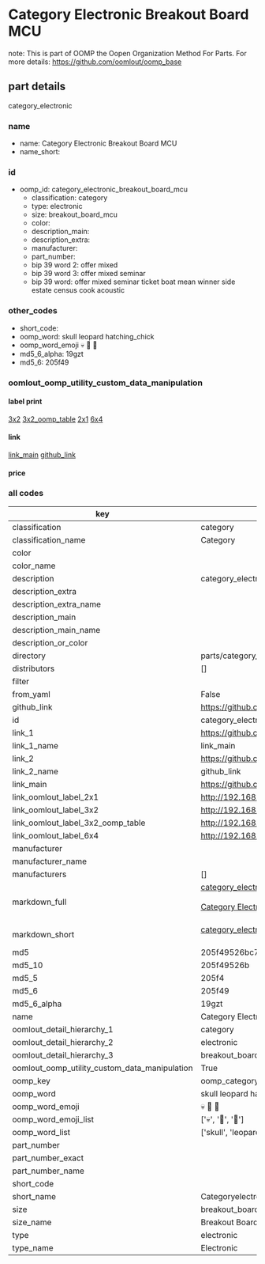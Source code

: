 # Category Electronic Breakout Board MCU  

note: This is part of OOMP the Oopen Organization Method For Parts. For more details: https://github.com/oomlout/oomp_base

##  part details



category_electronic

### name
* name: Category Electronic Breakout Board MCU
* name_short: 
### id
* oomp_id: category_electronic_breakout_board_mcu
  * classification: category
  * type: electronic
  * size: breakout_board_mcu
  * color: 
  * description_main: 
  * description_extra: 
  * manufacturer: 
  * part_number: 
  * bip 39 word 2: offer mixed
  * bip 39 word 3: offer mixed seminar
  * bip 39 word: offer mixed seminar ticket boat mean winner side estate census cook acoustic

### other_codes
* short_code: 
* oomp_word: skull leopard hatching_chick
* oomp_word_emoji :skull: :leopard: :hatching_chick:
* md5_6_alpha: 19gzt
* md5_6: 205f49






### oomlout_oomp_utility_custom_data_manipulation
#### label print
[3x2](http://192.168.1.245:1112/?label=oomp%2019gzt)
[3x2_oomp_table](http://192.168.1.107:1112/?label=oomp%2019gzt)
[2x1](http://192.168.1.242:1112/?label=oomp%2019gzt)
[6x4](http://192.168.1.55:1112/?label=oomp%2019gzt)    

#### link

[link_main](https://github.com/oomlout/oomlout_oomp_current_version_messy/tree/main/parts/category_electronic_breakout_board_mcu) [github_link](https://github.com/oomlout/oomlout_oomp_part_src/tree/main/parts/category_electronic_breakout_board_mcu)                             

#### price







### all codes 
| key | value |  
| --- | --- |  
| classification | category |  
| classification_name | Category |  
| color |  |  
| color_name |  |  
| description | category_electronic |  
| description_extra |  |  
| description_extra_name |  |  
| description_main |  |  
| description_main_name |  |  
| description_or_color |   |  
| directory | parts/category_electronic_breakout_board_mcu |  
| distributors | [] |  
| filter |  |  
| from_yaml | False |  
| github_link | https://github.com/oomlout/oomlout_oomp_part_src/tree/main/parts/category_electronic_breakout_board_mcu |  
| id | category_electronic_breakout_board_mcu |  
| link_1 | https://github.com/oomlout/oomlout_oomp_current_version_messy/tree/main/parts/category_electronic_breakout_board_mcu |  
| link_1_name | link_main |  
| link_2 | https://github.com/oomlout/oomlout_oomp_part_src/tree/main/parts/category_electronic_breakout_board_mcu |  
| link_2_name | github_link |  
| link_main | https://github.com/oomlout/oomlout_oomp_current_version_messy/tree/main/parts/category_electronic_breakout_board_mcu |  
| link_oomlout_label_2x1 | http://192.168.1.242:1112/?label=oomp%2019gzt |  
| link_oomlout_label_3x2 | http://192.168.1.245:1112/?label=oomp%2019gzt |  
| link_oomlout_label_3x2_oomp_table | http://192.168.1.107:1112/?label=oomp%2019gzt |  
| link_oomlout_label_6x4 | http://192.168.1.55:1112/?label=oomp%2019gzt |  
| manufacturer |  |  
| manufacturer_name |  |  
| manufacturers | [] |  
| markdown_full | [category_electronic_breakout_board_mcu](https://github.com/oomlout/oomlout_oomp_current_version_messy/tree/main/parts/category_electronic_breakout_board_mcu)<br>[](https://github.com/oomlout/oomlout_oomp_current_version_messy/tree/main/parts/category_electronic_breakout_board_mcu)<br>[Category Electronic Breakout Board Mcu](https://github.com/oomlout/oomlout_oomp_current_version_messy/tree/main/parts/category_electronic_breakout_board_mcu)<br><br> |  
| markdown_short | [category_electronic_breakout_board_mcu](https://github.com/oomlout/oomlout_oomp_current_version_messy/tree/main/parts/category_electronic_breakout_board_mcu)<br><br> |  
| md5 | 205f49526bc7ff7e270c6e1b87238ccb |  
| md5_10 | 205f49526b |  
| md5_5 | 205f4 |  
| md5_6 | 205f49 |  
| md5_6_alpha | 19gzt |  
| name | Category Electronic Breakout Board MCU |  
| oomlout_detail_hierarchy_1 | category |  
| oomlout_detail_hierarchy_2 | electronic |  
| oomlout_detail_hierarchy_3 | breakout_board_mcu |  
| oomlout_oomp_utility_custom_data_manipulation | True |  
| oomp_key | oomp_category_electronic_breakout_board_mcu |  
| oomp_word | skull leopard hatching_chick |  
| oomp_word_emoji | :skull: :leopard: :hatching_chick: |  
| oomp_word_emoji_list | [':skull:', ':leopard:', ':hatching_chick:'] |  
| oomp_word_list | ['skull', 'leopard', 'hatching_chick'] |  
| part_number |  |  
| part_number_exact |  |  
| part_number_name |  |  
| short_code |  |  
| short_name | Categoryelectronic |  
| size | breakout_board_mcu |  
| size_name | Breakout Board MCU |  
| type | electronic |  
| type_name | Electronic |  
